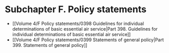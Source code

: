 # Subchapter F. Policy statements

- [[Volume 4/F Policy statements/0398 Guidelines for individual determinations of basic essential air service|Part 398. Guidelines for individual determinations of basic essential air service]]
- [[Volume 4/F Policy statements/0399 Statements of general policy|Part 399. Statements of general policy]]